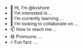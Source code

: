 - 👋 Hi, I’m @kxshore
- 👀 I’m interested in ...
- 🌱 I’m currently learning ...
- 💞️ I’m looking to collaborate on ...
- 📫 How to reach me ...
- 😄 Pronouns: ...
- ⚡ Fun fact: ...

<!---
kxshore/kxshore is a ✨ special ✨ repository because its `README.md` (this file) appears on your GitHub profile.
You can click the Preview link to take a look at your changes.
--->
